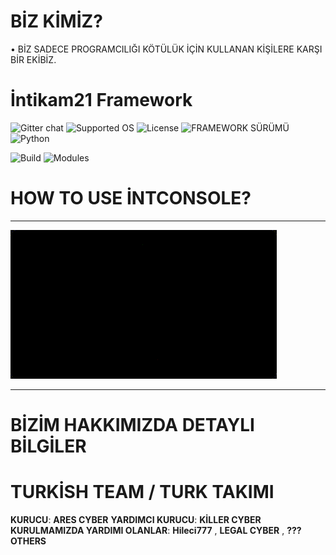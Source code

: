 # BİZ KİMİZ?
• BİZ SADECE PROGRAMCILIĞI KÖTÜLÜK İÇİN KULLANAN KİŞİLERE KARŞI BİR EKİBİZ.

# İntikam21 Framework

![Gitter chat](https://github.com/Intikam21kurucu/TestReadme.md/blob/main/%C4%B0ntikam21_20240525_100218_0000.png)
![Supported OS](https://img.shields.io/badge/Supported%20OS-Linux-yellow.svg)
![License](https://img.shields.io/badge/license-BSL--1.0-blue.svg)
![FRAMEWORK SÜRÜMÜ](https://img.shields.io/badge/FRAMEWORK%20SÜRÜMÜ-İntikam21--Framework%20console%20v6.7.30--dev--bbf096e-green.svg)
![Python](https://img.shields.io/badge/Python-3-green.svg)

![Build](https://img.shields.io/badge/BUILD-1079-red.svg)
![Modules](https://img.shields.io/badge/modules-37-green.svg) 


# HOW TO USE İNTCONSOLE?
-----------------------------------------------
![](https://github.com/Intikam21kurucu/intframework/blob/43b69f75b8bce99b2300ce8c885f314cb4da0c30/lv_0_20240504124041.gif)

-----------------------------------------------

# BİZİM HAKKIMIZDA DETAYLI BİLGİLER
# TURKİSH TEAM / TURK TAKIMI 
**KURUCU**: **ARES CYBER**
**YARDIMCI KURUCU**: **KİLLER CYBER**
**KURULMAMIZDA YARDIMI OLANLAR**: **Hileci777** , **LEGAL CYBER** , **???OTHERS**
